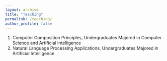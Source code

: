 ```yaml
---
layout: archive
title: "Teaching"
permalink: /teaching/
author_profile: false
---
```


1. Computer Composition Principles, Undergraduates Majored in Computer Science and Artificial Intelligence
2. Natural Language Processing Applications, Undergraduates Majored in Artificial Intelligence
